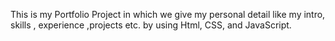 This is my Portfolio Project in which we give my personal detail like my intro, skills , experience ,projects etc. by using Html, CSS, and JavaScript.

